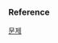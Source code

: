 ### Reference
[문제](https://www.hackerrank.com/challenges/salary-of-employees/problem?isFullScreen=true)<br>
